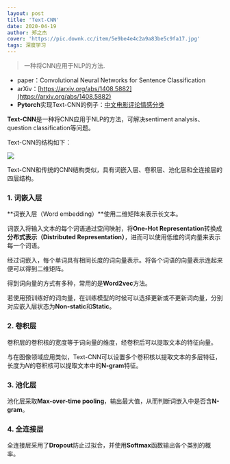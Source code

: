 ```yaml
---
layout: post
title: 'Text-CNN'
date: 2020-04-19
author: 郑之杰
cover: 'https://pic.downk.cc/item/5e9be4e4c2a9a83be5c9fa17.jpg'
tags: 深度学习
---
```


> 一种将CNN应用于NLP的方法.

- paper：Convolutional Neural Networks for Sentence Classification
- arXiv：[https://arxiv.org/abs/1408.5882](https://arxiv.org/abs/1408.5882)
- **Pytorch**实现Text-CNN的例子：[中文电影评论情感分类](https://github.com/0809zheng/Chinese-movie-comments-sentiment-analysis-pytorch)

**Text-CNN**是一种将CNN应用于NLP的方法，可解决sentiment analysis、question classification等问题。

Text-CNN的结构如下：

![](https://pic.downk.cc/item/5e9bc837c2a9a83be5a96d95.jpg)

Text-CNN和传统的CNN结构类似，具有词嵌入层、卷积层、池化层和全连接层的四层结构。

### 1. 词嵌入层
**词嵌入层（Word embedding）**使用二维矩阵来表示长文本。

词嵌入将输入文本的每个词语通过空间映射，将**One-Hot Representation**转换成**分布式表示（Distributed Representation）**，进而可以使用低维的词向量来表示每一个词语。

经过词嵌入，每个单词具有相同长度的词向量表示。将各个词语的向量表示连起来便可以得到二维矩阵。

得到词向量的方式有多种，常用的是**Word2vec**方法。

若使用预训练好的词向量，在训练模型的时候可以选择更新或不更新词向量，分别对应嵌入层状态为**Non-static**和**Static**。

### 2. 卷积层
卷积层的卷积核的宽度等于词向量的维度，经卷积后可以提取文本的特征向量。

与在图像领域应用类似，Text-CNN可以设置多个卷积核以提取文本的多层特征，长度为$N$的卷积核可以提取文本中的**N-gram**特征。

### 3. 池化层
池化层采取**Max-over-time pooling**，输出最大值，从而判断词嵌入中是否含**N-gram**。

### 4. 全连接层
全连接层采用了**Dropout**防止过拟合，并使用**Softmax**函数输出各个类别的概率。